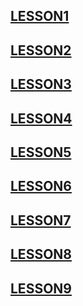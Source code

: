 ## [LESSON1](https://github.com/KulSlavOn/C-seminars-lessons/tree/main/lesson1)

## [LESSON2](https://github.com/KulSlavOn/C-seminars-lessons/tree/main/lesson2)

## [LESSON3](https://github.com/KulSlavOn/C-seminars-lessons/tree/main/lesson3)

## [LESSON4](https://github.com/KulSlavOn/C-seminars-lessons/tree/main/lesson4)

## [LESSON5](https://github.com/KulSlavOn/C-seminars-lessons/tree/main/lesson5)

## [LESSON6](https://github.com/KulSlavOn/C-seminars-lessons/tree/main/lesson6)

## [LESSON7](https://github.com/KulSlavOn/C-seminars-lessons/tree/main/lesson7)

## [LESSON8](https://github.com/KulSlavOn/C-seminars-lessons/tree/main/lesson8)

## [LESSON9](https://github.com/KulSlavOn/C-seminars-lessons/tree/main/lesson9)
